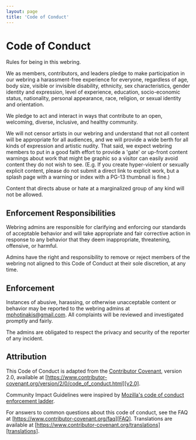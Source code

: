```yaml
---
layout: page
title: 'Code of Conduct'
---
```


# Code of Conduct

Rules for being in this webring.

We as members, contributors, and leaders pledge to make participation in our webring a harassment-free experience for everyone, regardless of age, body size, visible or invisible disability, ethnicity, sex characteristics, gender identity and expression, level of experience, education, socio-economic status, nationality, personal appearance, race, religion, or sexual identity and orientation.

We pledge to act and interact in ways that contribute to an open, welcoming, diverse, inclusive, and healthy community.

We will not censor artists in our webring and understand that not all content will be appropriate for all audiences, and we will provide a wide berth for all kinds of expression and artistic nudity. That said, we expect webring members to put in a good faith effort to provide a 'gate' or up-front content warnings about work that might be graphic so a visitor can easily avoid content they do not wish to see. (E.g. If you create hyper-violent or sexually explicit content, please do not submit a direct link to explicit work, but a splash page with a warning or index with a PG-13 thumbnail is fine.) 

Content that directs abuse or hate at a marginalized group of any kind will not be allowed.

## Enforcement Responsibilities

Webring admins are responsible for clarifying and enforcing our standards of acceptable behavior and will take appropriate and fair corrective action in response to any behavior that they deem inappropriate, threatening, offensive, or harmful.

Admins have the right and responsibility to remove or reject members of the webring not aligned to this Code of Conduct at their sole discretion, at any time.

## Enforcement

Instances of abusive, harassing, or otherwise unacceptable content or behavior may be reported to the webring admins at mphotinakis@gmail.com.
All complaints will be reviewed and investigated promptly and fairly.

The admins are obligated to respect the privacy and security of the reporter of any incident.


## Attribution

This Code of Conduct is adapted from the [Contributor Covenant][homepage],
version 2.0, available at
[https://www.contributor-covenant.org/version/2/0/code_of_conduct.html][v2.0].

Community Impact Guidelines were inspired by 
[Mozilla's code of conduct enforcement ladder][Mozilla CoC].

For answers to common questions about this code of conduct, see the FAQ at
[https://www.contributor-covenant.org/faq][FAQ]. Translations are available 
at [https://www.contributor-covenant.org/translations][translations].

[homepage]: https://www.contributor-covenant.org
[v2.0]: https://www.contributor-covenant.org/version/2/0/code_of_conduct.html
[Mozilla CoC]: https://github.com/mozilla/diversity
[FAQ]: https://www.contributor-covenant.org/faq
[translations]: https://www.contributor-covenant.org/translations